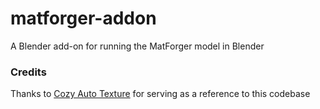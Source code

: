 # matforger-addon
A Blender add-on for running the MatForger model in Blender

### Credits
Thanks to [Cozy Auto Texture](https://github.com/torrinworx/Cozy-Auto-Texture) for serving as a reference to this codebase